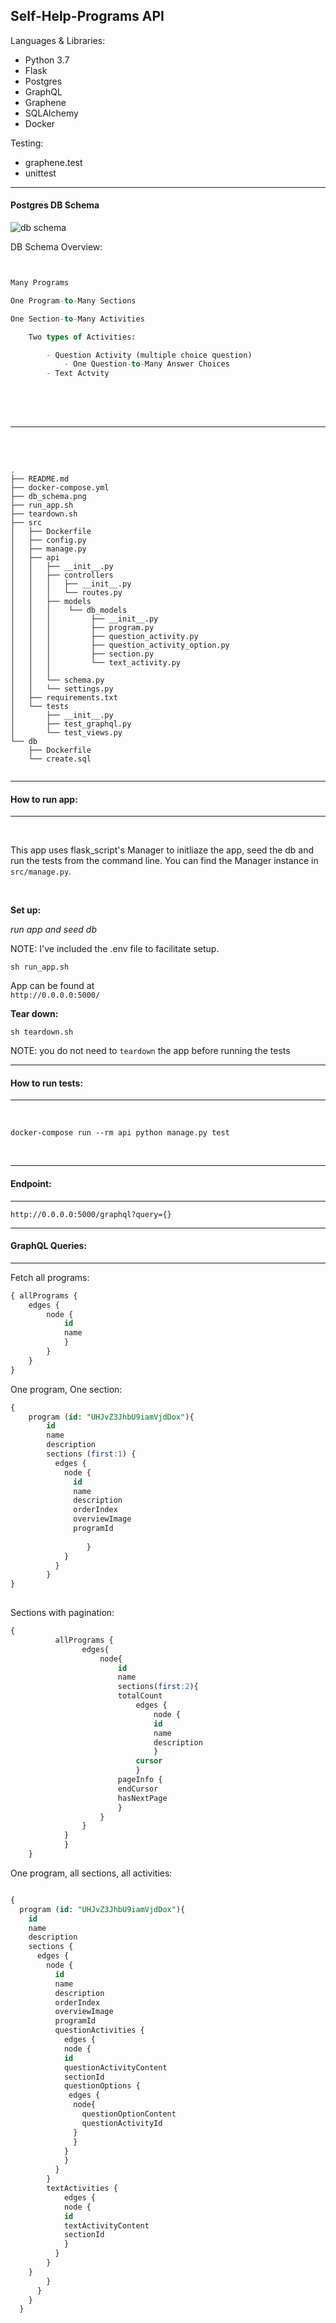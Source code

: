 
Self-Help-Programs API
-----

Languages & Libraries:
* Python 3.7
* Flask
* Postgres
* GraphQL
* Graphene
* SQLAlchemy
* Docker

Testing:

* graphene.test
* unittest


---
#### Postgres DB Schema
![db schema](db_schema.png)

DB Schema Overview:
```sql


Many Programs

One Program-to-Many Sections

One Section-to-Many Activities

    Two types of Activities:

        - Question Activity (multiple choice question)
            - One Question-to-Many Answer Choices
        - Text Actvity
        
 ``` 

<br>
<br>  
    
____

<br>
<br>


```
.
├── README.md
├── docker-compose.yml
├── db_schema.png
├── run_app.sh
├── teardown.sh
├── src
│   ├── Dockerfile
│   ├── config.py
│   ├── manage.py
│   ├── api
│   │   ├── __init__.py
│   │   ├── controllers
│   │   │   ├── __init__.py
│   │   │   └── routes.py
│   │   ├── models
│   │   │    └── db_models
│   │   │         ├── __init__.py 
│   │   │         ├── program.py 
│   │   │         ├── question_activity.py 
│   │   │         ├── question_activity_option.py 
│   │   │         ├── section.py 
│   │   │         └── text_activity.py 
│   │   │   
│   │   └── schema.py
│   │   └── settings.py
│   ├── requirements.txt
│   └── tests
│       ├── __init__.py
│       ├── test_graphql.py
│       └── test_views.py
└── db
    ├── Dockerfile
    └── create.sql


```
---

#### How to run app:

----
<br>

This app uses flask_script's Manager to initliaze the app, seed the db and run the tests from the command line.
 You can find the Manager instance in `src/manage.py`.
 
 <br>

**Set up:**


*run app and seed db*

NOTE: I've included the .env file to facilitate setup. 


`sh run_app.sh`



App can be found at   
`http://0.0.0.0:5000/`

**Tear down:**

`sh teardown.sh`

NOTE: you do not need to `teardown` the app before running the tests

----

#### How to run tests:

----

<br>

`docker-compose run --rm api python manage.py test`


<br>


----

#### Endpoint:

----

`http://0.0.0.0:5000/graphql?query={}`

----
#### GraphQL Queries:

----


Fetch all programs:
```sql
{ allPrograms {
    edges {
        node {
            id
            name
            }
        }
    }
}

```

One program, One section:
```sql
{            
    program (id: "UHJvZ3JhbU9iamVjdDox"){
        id
        name
        description
        sections (first:1) {
          edges {
            node {
              id
              name
              description
              orderIndex
              overviewImage
              programId
                  
                 }
            }
          }
        }
}
                   
```


Sections with pagination:
```sql
{
          allPrograms {
                edges{
                    node{
                        id
                        name
                        sections(first:2){
                        totalCount
                            edges {
                                node {
                                id
                                name
                                description
                                }
                            cursor
                            }
                        pageInfo {
                        endCursor
                        hasNextPage
                        }         
                    }
                }
            }
            }
    }

```


One program, all sections, all activities:

```sql

{
  program (id: "UHJvZ3JhbU9iamVjdDox"){
    id
    name
    description
    sections {
      edges {
        node {
          id
          name
          description
          orderIndex
          overviewImage
          programId
          questionActivities {
            edges {
            node {
            id
            questionActivityContent
            sectionId
            questionOptions {
             edges {
              node{
                questionOptionContent
                questionActivityId
              }
              }
            }
            }
          }
        }
        textActivities {
            edges {
            node {
            id
            textActivityContent
            sectionId
            }
          }
        }
    }
        }
      }
    }
  }
   

```